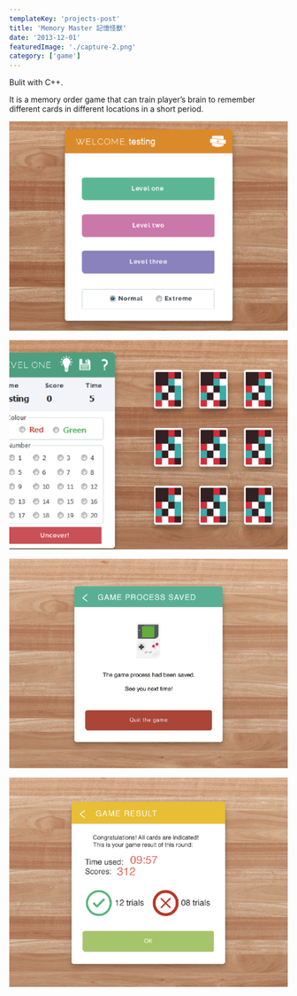 ```yaml
---
templateKey: 'projects-post'
title: 'Memory Master 記憶怪獸'
date: '2013-12-01'
featuredImage: './capture-2.png'
category: ['game']
---
```


Bulit with C++.

It is a memory order game that can train player’s brain to remember different cards in different locations in a short period.

![Game Application](./capture-1.png)

![Game Application](./capture-2.png)

![Game Application](./capture-3.png)

![Game Application](./capture-4.png)
